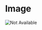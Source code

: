 # Image

![Not Available](https://raw.githubusercontent.com/Sigma88/Stockalike/Screenshots/Images/JupiterSattellites.png)

